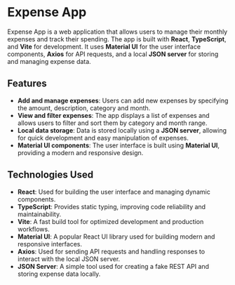 # Expense App

Expense App is a web application that allows users to manage their monthly expenses and track their spending. The app is built with **React**, **TypeScript**, and **Vite** for development. It uses **Material UI** for the user interface components, **Axios** for API requests, and a local **JSON server** for storing and managing expense data.

## Features

- **Add and manage expenses**: Users can add new expenses by specifying the amount, description, category and month.
- **View and filter expenses**: The app displays a list of expenses and allows users to filter and sort them by category and month range.
- **Local data storage**: Data is stored locally using a **JSON server**, allowing for quick development and easy manipulation of expenses.
- **Material UI components**: The user interface is built using **Material UI**, providing a modern and responsive design.

## Technologies Used

- **React**: Used for building the user interface and managing dynamic components.
- **TypeScript**: Provides static typing, improving code reliability and maintainability.
- **Vite**: A fast build tool for optimized development and production workflows.
- **Material UI**: A popular React UI library used for building modern and responsive interfaces.
- **Axios**: Used for sending API requests and handling responses to interact with the local JSON server.
- **JSON Server**: A simple tool used for creating a fake REST API and storing expense data locally.
